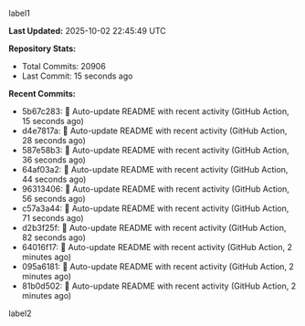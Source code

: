 
label1 
<!-- ACTIVITY_START -->
**Last Updated:** 2025-10-02 22:45:49 UTC

**Repository Stats:**
- Total Commits: 20906
- Last Commit: 15 seconds ago

**Recent Commits:**
- 5b67c283: 🤖 Auto-update README with recent activity (GitHub Action, 15 seconds ago)
- d4e7817a: 🤖 Auto-update README with recent activity (GitHub Action, 28 seconds ago)
- 587e58b3: 🤖 Auto-update README with recent activity (GitHub Action, 36 seconds ago)
- 64af03a2: 🤖 Auto-update README with recent activity (GitHub Action, 44 seconds ago)
- 96313406: 🤖 Auto-update README with recent activity (GitHub Action, 56 seconds ago)
- c57a3a44: 🤖 Auto-update README with recent activity (GitHub Action, 71 seconds ago)
- d2b3f25f: 🤖 Auto-update README with recent activity (GitHub Action, 82 seconds ago)
- 64016f17: 🤖 Auto-update README with recent activity (GitHub Action, 2 minutes ago)
- 095a6181: 🤖 Auto-update README with recent activity (GitHub Action, 2 minutes ago)
- 81b0d502: 🤖 Auto-update README with recent activity (GitHub Action, 2 minutes ago)
<!-- ACTIVITY_END -->

label2
